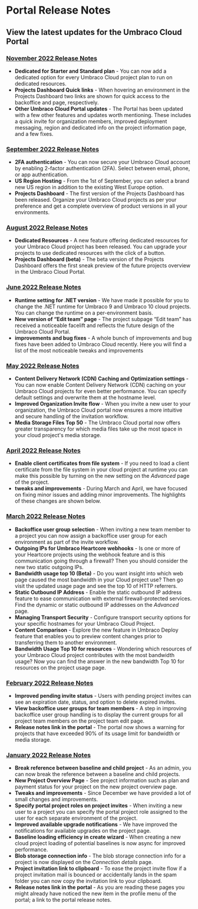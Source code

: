 # Portal Release Notes

## View the latest updates for the Umbraco Cloud Portal

### [**November 2022 Release Notes**](2022-11-07-releasenotes.md)

* **Dedicated for Starter and Standard plan** - You can now add a dedicated option for every Umbraco Cloud project plan to run on dedicated resources.
* **Projects Dashboard Quick links** - When hovering an environment in the Projects Dashboard two links are shown for quick access to the backoffice and page, respectively.
* **Other Umbraco Cloud Portal updates** - The Portal has been updated with a few other features and updates worth mentioning. These includes a quick invite for organization members, improved deployment messaging, region and dedicated info on the project information page, and a few fixes.

### [**September 2022 Release Notes**](2022-11-07-releasenotes.md)

* **2FA authentication** - You can now secure your Umbraco Cloud account by enabling 2-factor authentication (2FA). Select between email, phone, or app authentication.
* **US Region Hosting** - From the 1st of September, you can select a brand new US region in addition to the existing West Europe option.
* **Projects Dashboard** - The first version of the Projects Dashboard has been released. Organize your Umbraco Cloud projects as per your preference and get a complete overview of product versions in all your environments.

### [**August 2022 Release Notes**](2022-09-19-releasenotes.md)

* **Dedicated Resources** - A new feature offering dedicated resources for your Umbraco Cloud project has been released. You can upgrade your projects to use dedicated resources with the click of a button.
* **Projects Dashboard (beta)** - The beta version of the Projects Dashboard offers the first sneak preview of the future projects overview in the Umbraco Cloud Portal.

### [**June 2022 Release Notes**](2022-06-23-releasenotes.md)

* **Runtime setting for .NET version** - We have made it possible for you to change the .NET runtime for Umbraco 9 and Umbraco 10 cloud projects. You can change the runtime on a per-environment basis.
* **New version of “Edit team” page** - The project subpage “Edit team” has received a noticeable facelift and reflects the future design of the Umbraco Cloud Portal.
* **improvements and bug fixes** - A whole bunch of improvements and bug fixes have been added to Umbraco Cloud recently. Here you will find a list of the most noticeable tweaks and improvements

### [**May 2022 Release Notes**](2022-05-23-releasenotes.md)

* **Content Delivery Network (CDN) Caching and Optimization settings** - You can now enable Content Delivery Network (CDN) caching on your Umbraco Cloud projects for even better performance. You can specify default settings and overwrite them at the hostname level.
* **Improved Organization Invite flow** - When you invite a new user to your organization, the Umbraco Cloud portal now ensures a more intuitive and secure handling of the invitation workflow.
* **Media Storage Files Top 50** - The Umbraco Cloud portal now offers greater transparency for which media files take up the most space in your cloud project's media storage.

### [**April 2022 Release Notes**](2022-04-25-releasenotes.md)

* **Enable client certificates from file system** - If you need to load a client certificate from the file system in your cloud project at runtime you can make this possible by turning on the new setting on the _Advanced_ page of the project.
* **tweaks and improvements** - During March and April, we have focused on fixing minor issues and adding minor improvements. The highlights of these changes are shown below.

### [**March 2022 Release Notes**](2022-03-02-releasenotes.md)

* **Backoffice user group selection** - When inviting a new team member to a project you can now assign a backoffice user group for each environment as part of the invite workflow.
* **Outgoing IPs for Umbraco Heartcore webhooks** - Is one or more of your Heartcore projects using the webhook feature and is this communication going through a firewall? Then you should consider the new two static outgoing IPs.
* **Bandwidth usage top 10 (Beta)** - Do you want insight into which web page caused the most bandwidth in your Cloud project use? Then go visit the updated usage page and see the top 10 of HTTP referrers.
* **Static Outbound IP Address** - Enable the static outbound IP address feature to ease communication with external firewall-protected services. Find the dynamic or static outbound IP addresses on the _Advanced_ page.
* **Managing Transport Security** - Configure transport security options for your specific hostnames for your Umbraco Cloud Project.
* **Content Comparison** - Explore the new feature in Umbraco Deploy feature that enables you to preview content changes prior to transferring them to another environment.
* **Bandwidth Usage Top 10 for resources** - Wondering which resources of your Umbraco Cloud project contributes with the most bandwidth usage? Now you can find the answer in the new bandwidth Top 10 for resources on the project usage page.

### [**February 2022 Release Notes**](2022-02-15-releasenotes.md)

* **Improved pending invite status** - Users with pending project invites can see an expiration date, status, and option to delete expired invites.
* **View backoffice user groups for team members** - A step in improving backoffice user group handling is to display the current groups for all project team members on the project team edit page.
* **Release notes link in the portal** - The portal now shows a warning for projects that have exceeded 90% of its usage limit for bandwidth or media storage.

### [**January 2022 Release Notes**](2022-01-06-releasenotes.md)

* **Break reference between baseline and child project** - As an admin, you can now break the reference between a baseline and child projects.
* **New Project Overview Page** - See project information such as plan and payment status for your project on the new project overview page.
* **Tweaks and improvements** - Since December we have provided a lot of small changes and improvements.
* **Specify portal project roles on project invites** - When inviting a new user to a project you can specify the portal project role assigned to the user for each separate environment of the project.
* **Improved available upgrade notifications** - We have improved the notifications for available upgrades on the project page.
* **Baseline loading efficiency in create wizard** - When creating a new cloud project loading of potential baselines is now async for improved performance.
* **Blob storage connection info** - The blob storage connection info for a project is now displayed on the _Connection details_ page.
* **Project invitation link to clipboard** - To ease the project invite flow if a project invitation mail is bounced or accidentally lands in the spam folder you can now copy the invitation link to your clipboard.
* **Release notes link in the portal** - As you are reading these pages you might already have noticed the new item in the profile menu of the portal; a link to the portal release notes.
